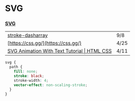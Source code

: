 # SVG

### [SVG](https://css-tricks.com/svg-properties-and-css/)

|  |  |
| :--- | :--- |
| [stroke-dasharray](https://css-tricks.com/almanac/properties/s/stroke-dasharray/) | 9/8 |
| [https://css.gg/](https://css.gg/) | 4/25 |
| [SVG Animation With Text Tutorial \| HTML CSS](https://www.youtube.com/watch?v=vJNVramny9k) | 4/11 |

```css
svg {
  path {
    fill: none;
    stroke: black;
    stroke-width: 4;
    vector-effect: non-scaling-stroke;
  }
}

```

>



